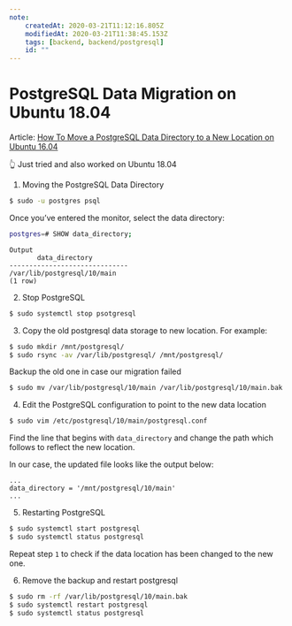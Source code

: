 ```yaml
---
note:
    createdAt: 2020-03-21T11:12:16.805Z
    modifiedAt: 2020-03-21T11:38:45.153Z
    tags: [backend, backend/postgresql]
    id: ""
---
```

# PostgreSQL Data Migration on Ubuntu 18.04

Article: [How To Move a PostgreSQL Data Directory to a New Location on Ubuntu 16.04](https://www.digitalocean.com/community/tutorials/how-to-move-a-postgresql-data-directory-to-a-new-location-on-ubuntu-16-04)

:point_up_2: Just tried and also worked on Ubuntu 18.04

1. Moving the PostgreSQL Data Directory

```bash
$ sudo -u postgres psql
```

Once you’ve entered the monitor, select the data directory:

```bash
postgres=# SHOW data_directory;
```

```
Output
       data_directory       
------------------------------
/var/lib/postgresql/10/main
(1 row)
```

2. Stop PostgreSQL

```bash
$ sudo systemctl stop psotgresql
```

3. Copy the old postgresql data storage to new location. For example:

```bash
$ sudo mkdir /mnt/postgresql/
$ sudo rsync -av /var/lib/postgresql/ /mnt/postgresql/
```

Backup the old one in case our migration failed

```bash
$ sudo mv /var/lib/postgresql/10/main /var/lib/postgresql/10/main.bak
```

4. Edit the PostgreSQL configuration to point to the new data location

```bash
$ sudo vim /etc/postgresql/10/main/postgresql.conf
```

Find the line that begins with `data_directory` and change the path which follows to reflect the new location.

In our case, the updated file looks like the output below:

```
...
data_directory = '/mnt/postgresql/10/main'
...
```

5. Restarting PostgreSQL

```bash
$ sudo systemctl start postgresql
$ sudo systemctl status postgresql
```

Repeat step `1` to check if the data location has been changed to the new one.  

6. Remove the backup and restart postgresql

```bash
$ sudo rm -rf /var/lib/postgresql/10/main.bak
$ sudo systemctl restart postgresql
$ sudo systemctl status postgresql
```